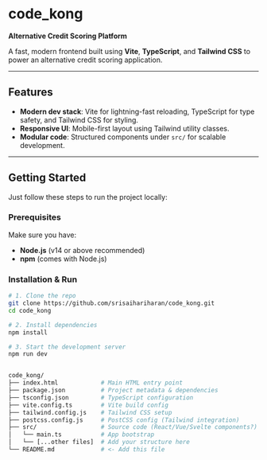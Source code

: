 # code_kong

**Alternative Credit Scoring Platform**

A fast, modern frontend built using **Vite**, **TypeScript**, and **Tailwind CSS** to power an alternative credit scoring application.

---

##  Features

- **Modern dev stack**: Vite for lightning-fast reloading, TypeScript for type safety, and Tailwind CSS for styling.
- **Responsive UI**: Mobile-first layout using Tailwind utility classes.
- **Modular code**: Structured components under `src/` for scalable development.

---

##  Getting Started

Just follow these steps to run the project locally:

### Prerequisites

Make sure you have:

- **Node.js** (v14 or above recommended)
- **npm** (comes with Node.js)

### Installation & Run

```bash
# 1. Clone the repo
git clone https://github.com/srisaihariharan/code_kong.git
cd code_kong

# 2. Install dependencies
npm install

# 3. Start the development server
npm run dev


code_kong/
├── index.html            # Main HTML entry point
├── package.json          # Project metadata & dependencies
├── tsconfig.json         # TypeScript configuration
├── vite.config.ts        # Vite build config
├── tailwind.config.js    # Tailwind CSS setup
├── postcss.config.js     # PostCSS config (Tailwind integration)
├── src/                  # Source code (React/Vue/Svelte components?)
│   └── main.ts           # App bootstrap
│   └── [...other files]  # Add your structure here
└── README.md             # <- Add this file


